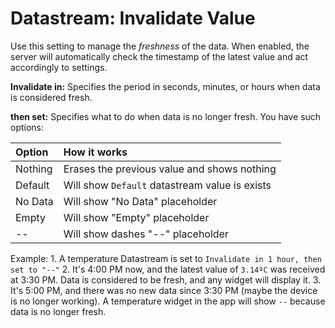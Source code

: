 # Datastream: Invalidate Value

Use this setting to manage the _freshness_ of the data. When enabled, the server will automatically check the timestamp of the latest value and act accordingly to settings.

**Invalidate in:** Specifies the period in seconds, minutes, or hours when data is considered fresh.

**then set:** Specifies what to do when data is no longer fresh. You have such options:

| Option | How it works |
| :--- | :--- |
| Nothing | Erases the previous value and shows nothing |
| Default | Will show `Default` datastream value is exists |
| No Data | Will show "No Data" placeholder |
| Empty | Will show "Empty" placeholder |
| -- | Will show dashes "--" placeholder |

Example: 1. A temperature Datastream is set to `Invalidate in 1 hour, then set to "--"` 2. It's 4:00 PM now, and the latest value of `3.14ºC` was received at 3:30 PM. Data is considered to be fresh, and any widget will display it. 3. It's 5:00 PM, and there was no new data since 3:30 PM \(maybe the device is no longer working\). A temperature widget in the app will show `--` because data is no longer fresh.

